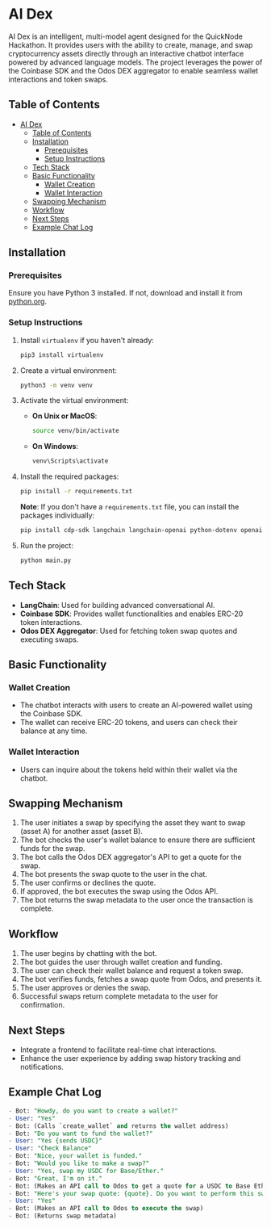 # AI Dex

AI Dex is an intelligent, multi-model agent designed for the QuickNode Hackathon. It provides users with the ability to create, manage, and swap cryptocurrency assets directly through an interactive chatbot interface powered by advanced language models. The project leverages the power of the Coinbase SDK and the Odos DEX aggregator to enable seamless wallet interactions and token swaps.

## Table of Contents
- [AI Dex](#ai-dex)
  - [Table of Contents](#table-of-contents)
  - [Installation](#installation)
    - [Prerequisites](#prerequisites)
    - [Setup Instructions](#setup-instructions)
  - [Tech Stack](#tech-stack)
  - [Basic Functionality](#basic-functionality)
    - [Wallet Creation](#wallet-creation)
    - [Wallet Interaction](#wallet-interaction)
  - [Swapping Mechanism](#swapping-mechanism)
  - [Workflow](#workflow)
  - [Next Steps](#next-steps)
  - [Example Chat Log](#example-chat-log)

## Installation

### Prerequisites
Ensure you have Python 3 installed. If not, download and install it from [python.org](https://www.python.org/).

### Setup Instructions
1. Install `virtualenv` if you haven't already:
    ```bash
    pip3 install virtualenv
    ```

2. Create a virtual environment:
    ```bash
    python3 -m venv venv
    ```

3. Activate the virtual environment:
    - **On Unix or MacOS**:
        ```bash
        source venv/bin/activate
        ```
    - **On Windows**:
        ```bash
        venv\Scripts\activate
        ```

4. Install the required packages:
    ```bash
    pip install -r requirements.txt
    ```

   **Note**: If you don't have a `requirements.txt` file, you can install the packages individually:
    ```bash
    pip install cdp-sdk langchain langchain-openai python-dotenv openai
    ```

5. Run the project:
    ```bash
    python main.py
    ```

## Tech Stack
- **LangChain**: Used for building advanced conversational AI.
- **Coinbase SDK**: Provides wallet functionalities and enables ERC-20 token interactions.
- **Odos DEX Aggregator**: Used for fetching token swap quotes and executing swaps.

## Basic Functionality

### Wallet Creation
- The chatbot interacts with users to create an AI-powered wallet using the Coinbase SDK.
- The wallet can receive ERC-20 tokens, and users can check their balance at any time.

### Wallet Interaction
- Users can inquire about the tokens held within their wallet via the chatbot.

## Swapping Mechanism
1. The user initiates a swap by specifying the asset they want to swap (asset A) for another asset (asset B).
2. The bot checks the user's wallet balance to ensure there are sufficient funds for the swap.
3. The bot calls the Odos DEX aggregator's API to get a quote for the swap.
4. The bot presents the swap quote to the user in the chat.
5. The user confirms or declines the quote.
6. If approved, the bot executes the swap using the Odos API.
7. The bot returns the swap metadata to the user once the transaction is complete.

## Workflow
1. The user begins by chatting with the bot.
2. The bot guides the user through wallet creation and funding.
3. The user can check their wallet balance and request a token swap.
4. The bot verifies funds, fetches a swap quote from Odos, and presents it.
5. The user approves or denies the swap.
6. Successful swaps return complete metadata to the user for confirmation.

## Next Steps
- Integrate a frontend to facilitate real-time chat interactions.
- Enhance the user experience by adding swap history tracking and notifications.

## Example Chat Log
```sql
- Bot: "Howdy, do you want to create a wallet?"
- User: "Yes"
- Bot: (Calls `create_wallet` and returns the wallet address)
- Bot: "Do you want to fund the wallet?"
- User: "Yes {sends USDC}"
- User: "Check Balance"
- Bot: "Nice, your wallet is funded."
- Bot: "Would you like to make a swap?"
- User: "Yes, swap my USDC for Base/Ether."
- Bot: "Great, I'm on it."
- Bot: (Makes an API call to Odos to get a quote for a USDC to Base Ether swap)
- Bot: "Here's your swap quote: {quote}. Do you want to perform this swap?"
- User: "Yes"
- Bot: (Makes an API call to Odos to execute the swap)
- Bot: (Returns swap metadata)
